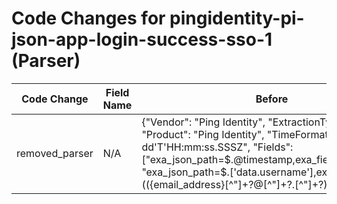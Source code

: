 # Code Changes for pingidentity-pi-json-app-login-success-sso-1 (Parser)

| Code Change | Field Name | Before | After |
|-------------|------------|--------|-------|
| removed_parser | N/A | {"Vendor": "Ping Identity", "ExtractionType": "json", "Product": "Ping Identity", "TimeFormat": "yyyy-MM-dd'T'HH:mm:ss.SSSZ", "Fields": ["exa_json_path=$.@timestamp,exa_field_name=time", "exa_json_path=$.['data.username'],exa_regex=(({email_address}[^\"]+?@[^\"]+?\.[^\"]+?)|({user}[\w\.\-\!\#\^\~]{1,40}\$?))", "exa_json_path=$.['data.ip_address'],exa_regex=(({src_ip}((([0-9a-fA-F.]{0,4}):{1,2}){1,7}([0-9a-fA-F]){0,4})|(((25[0-5]|(2[0-4]|1\d|[0-9]|)\d)\.?\b){4}))(:({src_port}\d+))?)\s*", "exa_json_path=$.['data.hostname'],exa_field_name=host", "exa_json_path=$.location,exa_field_name=log_location", "exa_json_path=$.path,exa_field_name=log_path", "exa_json_path=$.['agent.id'],exa_field_name=agent_id", "exa_json_path=$.['manager.name'],exa_field_name=wazuh_manager", "exa_json_path=$.['rule.description'],exa_field_name=description", "exa_json_path=$.['decoder.name'],exa_field_name=decoder_name", "exa_json_path=$.['rule.id'],exa_field_name=rule_id", "exa_json_path=$.['agent.name'],exa_field_name=agent_name", "exa_json_path=$.['agent.id'],exa_field_name=agent_id", "exa_json_path=$.['data.status'],exa_field_name=result", "exa_json_path=$.['data.link2'],exa_field_name=app", "exa_json_path=$.['data.type'],exa_field_name=additional_info", "exa_regex=({app}Ping)", "exa_regex=({event_code}SSO)"], "DupFields": ["description->event_name"], "Name": "pingidentity-pi-json-app-login-success-sso-1", "Conditions": ["\"data.type\":\"SSO\"", "\"type\":\"wazuh-alerts\""], "ParserVersion": "v1.0.0"} | N/A |